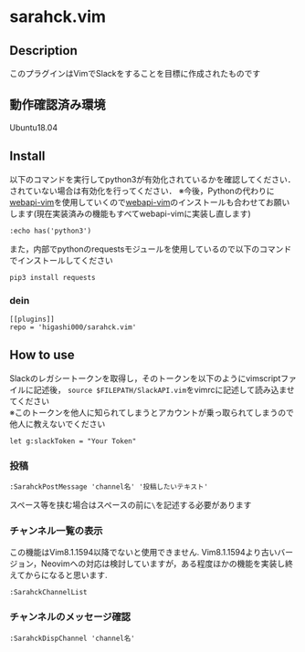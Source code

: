 # sarahck.vim

## Description
このプラグインはVimでSlackをすることを目標に作成されたものです

## 動作確認済み環境
Ubuntu18.04

## Install
以下のコマンドを実行してpython3が有効化されているかを確認してください．<br>
されていない場合は有効化を行ってください．
※今後，Pythonの代わりに[webapi-vim](https://github.com/mattn/webapi-vim)を使用していくので[webapi-vim](https://github.com/mattn/webapi-vim)のインストールも合わせてお願いします(現在実装済みの機能もすべてwebapi-vimに実装し直します)<br>
```
:echo has('python3')
```
また，内部でpythonのrequestsモジュールを使用しているので以下のコマンドでインストールしてください
```
pip3 install requests
```

### dein
```
[[plugins]]
repo = 'higashi000/sarahck.vim'
```

## How to use
Slackのレガシートークンを取得し，そのトークンを以下のようにvimscriptファイルに記述後，
`source $FILEPATH/SlackAPI.vim`をvimrcに記述して読み込ませてください<br>
※このトークンを他人に知られてしまうとアカウントが乗っ取られてしまうので他人に教えないでください
```
let g:slackToken = "Your Token"
```

### 投稿
```
:SarahckPostMessage 'channel名' '投稿したいテキスト'
```

スペース等を挟む場合はスペースの前に`\`を記述する必要があります

### チャンネル一覧の表示
この機能はVim8.1.1594以降でないと使用できません.
Vim8.1.1594より古いバージョン，Neovimへの対応は検討していますが，ある程度ほかの機能を実装し終えてからになると思います.
```
:SarahckChannelList
```

### チャンネルのメッセージ確認
```
:SarahckDispChannel 'channel名'
```

